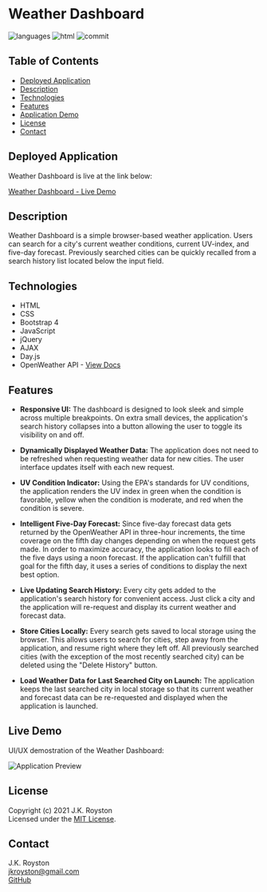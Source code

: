 # Weather Dashboard

![languages](https://img.shields.io/github/languages/count/jxhnkndl/weather-dashboard?style=plastic)
![html](https://img.shields.io/github/languages/top/jxhnkndl/weather-dashboard?style=plastic)
![commit](https://img.shields.io/github/last-commit/jxhnkndl/weather-dashboard?style=plastic)


## Table of Contents
* [Deployed Application](#deployed-application)
* [Description](#description)
* [Technologies](#technologies)
* [Features](#features)
* [Application Demo](#live-demo)
* [License](#license)
* [Contact](#contact)


## Deployed Application
Weather Dashboard is live at the link below:

[Weather Dashboard - Live Demo](https://jxhnkndl.github.io/weather-dashboard)


## Description

Weather Dashboard is a simple browser-based weather application. Users can search for a city's current weather conditions, current UV-index, and five-day forecast. Previously searched cities can be quickly recalled from a search history list located below the input field. 


## Technologies
* HTML
* CSS
* Bootstrap 4
* JavaScript
* jQuery
* AJAX
* Day.js
* OpenWeather API - [View Docs](https://openweathermap.org/api)


## Features

* **Responsive UI:** The dashboard is designed to look sleek and simple across multiple breakpoints. On extra small devices, the application's search history collapses into a button allowing the user to toggle its visibility on and off.

* **Dynamically Displayed Weather Data:** The application does not need to be refreshed when requesting weather data for new cities. The user interface updates itself with each new request.

* **UV Condition Indicator:** Using the EPA's standards for UV conditions, the application renders the UV index in green when the condition is favorable, yellow when the condition is moderate, and red when the condition is severe.

* **Intelligent Five-Day Forecast:** Since five-day forecast data gets returned by the OpenWeather API in three-hour increments, the time coverage on the fifth day changes depending on when the request gets made. In order to maximize accuracy, the application looks to fill each of the five days using a noon forecast. If the application can't fulfill that goal for the fifth day, it uses a series of conditions to display the next best option.

* **Live Updating Search History:** Every city gets added to the application's search history for convenient access. Just click a city and the application will re-request and display its current weather and forecast data. 

* **Store Cities Locally:** Every search gets saved to local storage using the browser. This allows users to search for cities, step away from the application, and resume right where they left off. All previously searched cities (with the exception of the most recently searched city) can be deleted using the "Delete History" button.

* **Load Weather Data for Last Searched City on Launch:** The application keeps the last searched city in local storage so that its current weather and forecast data can be re-requested and displayed when the application is launched.


## Live Demo
UI/UX demostration of the Weather Dashboard:

![Application Preview](assets/weather-dashboard-demo.gif)


## License
Copyright (c) 2021 J.K. Royston  
Licensed under the [MIT License](https://opensource.org/licenses/MIT).


## Contact
J.K. Royston  
<jkroyston@gmail.com>  
[GitHub](https://www.github.com/jxhnkndl)